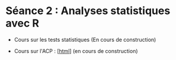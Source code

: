# Séance 2 : Analyses statistiques avec R

- Cours sur les tests statistiques
(En cours de construction)

- Cours sur l'ACP :
[[html](PCA_PCoA_Intro.html)] (en cours de construction)

